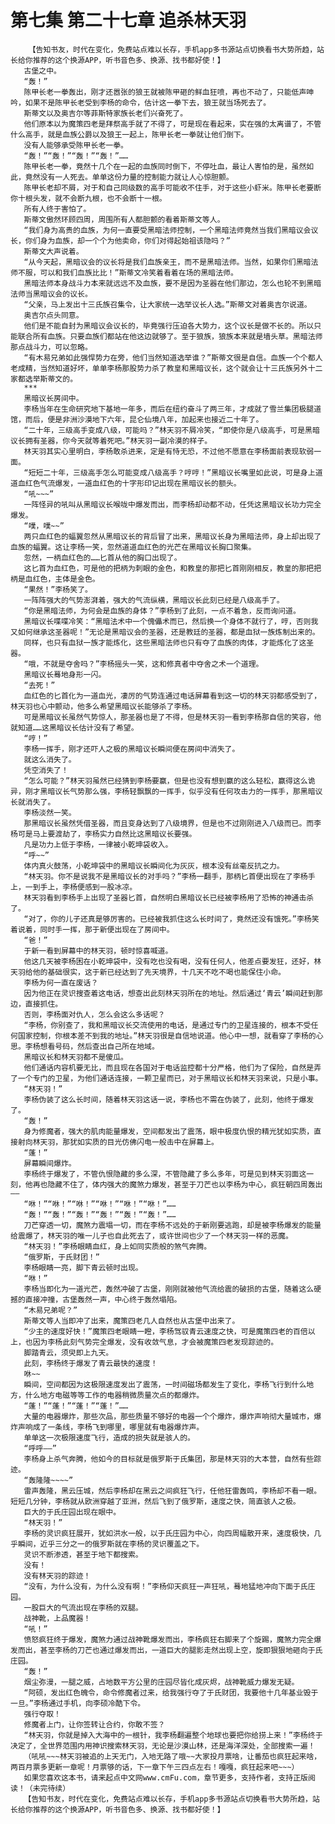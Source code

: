 # 第七集 第二十七章 追杀林天羽
        【告知书友，时代在变化，免费站点难以长存，手机app多书源站点切换看书大势所趋，站长给你推荐的这个换源APP，听书音色多、换源、找书都好使！】
       古堡之中。
       “轰！”
       陈甲长老一拳轰出，刚才还嚣张的狼王就被陈甲砸的鲜血狂喷，再也不动了，只能低声呻吟，如果不是陈甲长老受到李杨的命令，估计这一拳下去，狼王就当场死去了。
       斯蒂文以及奥吉尔等菲斯特家族长老们兴奋死了。
       他们原本以为魔策四老是拜祭高手就了不得了，可是现在看起来，实在强的太离谱了，不管什么高手，就是血族公爵以及狼王一起上，陈甲长老一拳就让他们倒下。
       没有人能够承受陈甲长老一拳。
       “轰！”“轰！”“轰！”“轰！”……
       陈甲长老一拳，竟然十几个在一起的血族同时倒下，不停吐血，最让人害怕的是，虽然如此，竟然没有一人死去。单单这份力量的控制能力就让人心惊胆颤。
       陈甲长老却不屑，对于和自己同级数的高手可能收不住手，对于这些小虾米。陈甲长老要断你十根头发，就不会断九根，也不会断十一根。
       所有人终于害怕了。
       斯蒂文傲然环顾四周，周围所有人都胆颤的看着斯蒂文等人。
       “我们身为高贵的血族，为何一直要受黑暗法师控制，一个黑暗法师竟然当我们黑暗议会议长，你们身为血族，却一个个为他卖命，你们对得起始祖该隐吗？”
       斯蒂文大声说着。
       “从今天起，黑暗议会的议长将是我们血族亲王，而不是黑暗法师。当然，如果你们黑暗法师不服，可以和我们血族比比！”斯蒂文冷笑着看着在场的黑暗法师。
       黑暗法师本身战斗力本来就远远不及血族，要不是因为圣器在他们那边，怎么也轮不到黑暗法师当黑暗议会的议长。
       “父亲，马上发出十三氏族召集令，让大家统一选举议长人选。”斯蒂文对着奥吉尔说道。
       奥吉尔点头同意。
       他们是不能自封为黑暗议会议长的，毕竟强行压迫各大势力，这个议长是做不长的。所以只能联合所有血族。只要血族们都站在他这边就够了。至于狼族，狼族本来就是墙头草。黑暗法师那点战斗力，可以忽略。
       “有木易兄弟如此强悍势力在旁，他们当然知道选举谁？”斯蒂文很是自信。血族一个个都人老成精，当然知道好坏，单单李杨那股势力杀了教皇和黑暗议长，这个就会让十三氏族另外十二家都选举斯蒂文的。
       ***
       黑暗议长房间中。
       李杨当年在生命研究地下基地一年多，而后在纽约奋斗了两三年，才成就了雪兰集团极腿道馆，而后，便是非洲沙漠地下六年，昆仑仙境八年，加起来也接近二十年了。
       “二十年，三级高手变成八级，可能吗？”林天羽不屑冷笑，“即使你是八级高手，可是黑暗议长拥有圣器，你今天就等着死吧。”林天羽一副冷漠的样子。
       林天羽其实心里明白，李杨敢杀进来，定是有恃无恐，不过他不愿意在李杨面前表现软弱一面。
       “短短二十年，三级高手怎么可能变成八级高手？哼哼！”黑暗议长嘴里如此说，可是身上道道血红色气流爆发，一道血红色的十字形印记出现在黑暗议长的额头。
       “吼~~~”
       一阵怪异的吼叫从黑暗议长喉咙中爆发而出，而李杨却动都不动，任凭这黑暗议长功力完全爆发。
       “噗，噗~~”
       两只血红色的蝠翼忽然从黑暗议长的背后冒了出来，黑暗议长身为黑暗法师，身上却出现了血族的蝠翼。这让李杨一笑，忽然道道血红色的光芒在黑暗议长胸口聚集。
       忽然，一柄血红色的……匕首从他的胸口出现了。
       这匕首为血红色，可是他的把柄为刺眼的金色，和教皇的那把匕首刚刚相反，教皇的那把把柄是血红色，主体是金色。
       “果然！”李杨笑了。
       一阵阵强大的气势澎湃着，强大的气流纵横，黑暗议长此刻已经是八级高手了。
       “你是黑暗法师，为何会是血族的身体？”李杨到了此刻，一点不着急，反而询问道。
       黑暗议长喋喋冷笑：“黑暗法术中一个傀儡术而已，然后换一个身体不就行了，哼，否则我又如何继承这圣器呢！”无论是黑暗议会的圣器，还是教廷的圣器，都是血狱一族炼制出来的。
       同样，也只有血狱一族才能炼化，这些黑暗法师也只有夺了血族的肉体，才能炼化了这圣器。
       “哦，不就是夺舍吗？”李杨摇头一笑，这和修真者中夺舍之术一个道理。
       黑暗议长蓦地身形一闪。
       “去死！”
       血红色的匕首化为一道血光，凄厉的气势连通过电话屏幕看到这一切的林天羽都感受到了，林天羽也心中颤动，他多么希望黑暗议长能够杀了李杨。
       可是黑暗议长虽然气势惊人，那圣器也是了不得，但是林天羽一看到李杨那自信的笑容，他就知道……这黑暗议长估计没有了希望。
       “哼！”
       李杨一挥手，刚才还吓人之极的黑暗议长瞬间便在房间中消失了。
       就这么消失了。
       凭空消失了！
       “怎么可能？”林天羽虽然已经猜到李杨要赢，但是也没有想到赢的这么轻松，赢得这么诡异，刚才黑暗议长气势那么强，李杨轻飘飘的一挥手，似乎没有任何攻击力的一挥手，那黑暗议长就消失了。
       李杨淡然一笑。
       那黑暗议长虽然凭借圣器，而且变身达到了八级境界，但是也不过刚刚进入八级而已。而李杨可是马上要渡劫了，李杨实力自然比这黑暗议长要强。
       凡是功力上低于李杨，一律被小乾坤袋收入。
       “呼~~”
       体内真火鼓荡，小乾坤袋中的黑暗议长瞬间化为灰灰，根本没有丝毫反抗之力。
       “林天羽。你不是说我不是黑暗议长的对手吗？”李杨一翻手，那柄匕首便出现在了李杨手上，一到手上，李杨便感到一股冰凉。
       林天羽看到李杨手上出现了圣器匕首，自然明白黑暗议长已经被李杨用了恐怖的神通击杀了。
       “对了，你的儿子还真是够厉害的。已经被我抓住这么长时间了，竟然还没有饿死。”李杨笑着说着，同时手一挥，那于新便出现在了房间中。
       “爸！”
       于新一看到屏幕中的林天羽，顿时惊喜喊道。
       他这几天被李杨困在小乾坤袋中，没有吃也没有喝，没有任何人，他差点要发狂，还好，林天羽给他的基础很实，这于新已经达到了先天境界，十几天不吃不喝也能保住小命。
       李杨为何一直在废话？
       因为他正在灵识搜查着这电话，想查出此刻林天羽所在的地址。然后通过‘青云’瞬间赶到那边，直接抓住。
       否则，李杨面对仇人，怎么会这么多话呢？
       “李杨，你别查了，我和黑暗议长交流使用的电话，是通过专门的卫星连接的，根本不受任何国家控制，你根本差不到我的地址。”林天羽很是自信地说道。他心中一想，就看穿了李杨的心思。李杨想看号码，然后查出自己所在地域。
       黑暗议长和林天羽都不是傻瓜。
       他们通话内容机要无比，而且现在各国对于电话监控都十分严格，他们为了保险，自然是弄了一个专门的卫星，为他们通话连接，一颗卫星而已，对于黑暗议长和林天羽来说，只是小事。
       “林天羽！”
       李杨伪装了这么长时间，随着林天羽这话一说，李杨也不需在伪装了，此刻，他终于爆发了。
       “轰！”
       身为修魔者，强大的肌肉能量爆发，空间都发出了震荡，眼中极度仇恨的精光犹如实质，直接射向林天羽，那犹如实质的目光仿佛闪电一般击中在屏幕上。
       “蓬！”
       屏幕瞬间爆炸。
       李杨终于爆发了，不管仇恨隐藏的多么深，不管隐藏了多么多年，可是见到林天羽面这一刻，他再也隐藏不住了，体内强大的魔煞力爆发，甚至于刀芒也以李杨为中心，疯狂朝四周轰出——
       “咻！”“咻！”“咻！”“咻！”“咻！”“咻！”……
       “轰！”“轰！”“轰！”“轰！”“轰！”“轰！”……
       刀芒穿透一切，魔煞力震塌一切，而在李杨不远处的于新刚要逃跑，却是被李杨爆发的能量给震爆了，林天羽的唯一儿子也自此死去了，或许世间也少了一个林天羽一样的恶魔。
       “林天羽！”李杨眼睛血红，身上如同实质般的煞气奔腾。
       “俄罗斯，于氏财团！”
       李杨眼睛一亮，脚下青云顿时出现。
       “咻！”
       李杨当即化为一道光芒，轰然冲破了古堡，刚刚就被他气流给震的破损的古堡，随着这么硬撼的直接冲撞，古堡轰然一声，中心终于轰然塌陷。
       “木易兄弟呢？”
       斯蒂文等人当即冲了出来，魔策四老几人自然也从古堡中出来了。
       “少主的速度好快！”魔策四老眼睛一瞪，李杨驾驭青云速度之快，可是魔策四老的百倍以上，也因为李杨此刻气势完全爆发，没有收敛气息，才会被魔策四老发现踪迹的。
       脚踏青云，须臾即上九天。
       此刻，李杨终于爆发了青云最快的速度！
       咻~~
       瞬间，空间都因为这极限速度发出了震荡，一时间磁场都发生了变化，李杨飞行到什么地方，什么地方电磁等等工作的电器稍微质量次点的都爆炸。
       “蓬！”“蓬！”“蓬！”“蓬！”……
       大量的电器爆炸，那些次品，那些质量不够好的电器一个个爆炸，爆炸声响彻大量城市，爆炸声响成了一条线，李杨飞到哪里，哪里就有电器爆炸声。
       单单这一次极限速度飞行，造成的损失就是骇人的。
       “呼呼——”
       李杨身上杀气奔腾，他如今的目标就是俄罗斯于氏集团，那是林天羽的大本营，自然有些踪迹。
       “轰隆隆~~~~”
       雷声轰隆，黑云压城，然后李杨却在黑云之间疯狂飞行，任他狂雷轰鸣，李杨却不看一眼。短短几分钟，李杨就从欧洲穿越了亚洲，然后飞到了俄罗斯，速度之快，简直骇人之极。
       巨大的于氏庄园出现在眼中。
       “林天羽！”
       李杨的灵识疯狂展开，犹如洪水一般，以于氏庄园为中心，向四周幅散开来，速度极快，几乎瞬间，近乎三分之一的俄罗斯就在李杨的灵识覆盖之下。
       灵识不断渗透，甚至于地下都搜索。
       没有！
       没有林天羽的踪迹！
       “没有，为什么没有，为什么没有啊！”李杨仰天疯狂一声狂吼，蓦地猛地冲向下面于氏庄园。
       一股巨大的气流出现在李杨的双腿。
       战神靴，上品魔器！
       “吼！”
       愤怒疯狂终于爆发，魔煞力通过战神靴爆发而出，李杨疯狂右脚来了个旋踢，魔煞力完全爆发而出，甚至李杨的刀芒也通过爆发而出，一道巨大的腿影走然出现上空，旋即狠狠地砸向于氏庄园。
       “轰！”
       烟尘弥漫，一腿之威，占地数平方公里的庄园尽皆化成灰烬，战神靴威力爆发无疑。
       “阿硕，发出红色魄令，命令修魔者过来，给我强行夺了于氏财团，我要他十几年基业毁于一旦。”李杨通过手机，向李硕冷酷下令。
       强行夺取！
       修魔者上门，让你签转让合约，你敢不签？
       “林天羽，你就是掉入大海中的一根针，我李杨翻遍整个地球也要把你给捞上来！”李杨终于决定了，全世界范围内用神识搜索林天羽，无论是沙漠山林，还是海洋深处，全部搜索一遍！
       （吼吼~~~林天羽被追的上天无门，入地无路了哦~~大家投月票啥，让番茄也疯狂起来啥，两百月票多更新一章呢！月票够的话，下一章下午三四点左右！嘎嘎，疯狂起来吧~~~）
       如果您喜欢这本书，请来起点中文网www.cmFu.com，章节更多，支持作者，支持正版阅读！（未完待续）
       【告知书友，时代在变化，免费站点难以长存，手机app多书源站点切换看书大势所趋，站长给你推荐的这个换源APP，听书音色多、换源、找书都好使！】